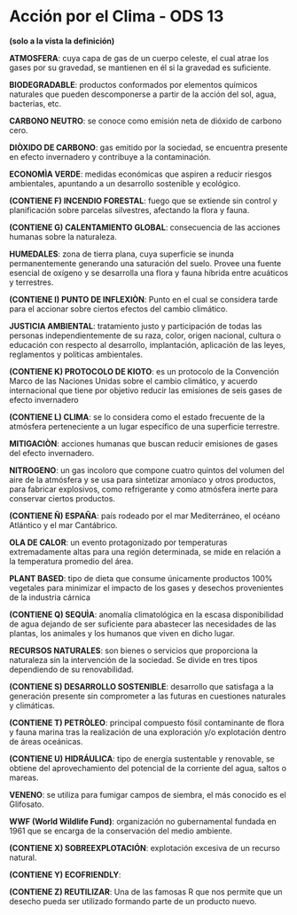 #  Acción por el Clima - ODS 13
**(solo a la vista la definición)**

**ATMOSFERA**: cuya capa de gas de un cuerpo celeste, el cual atrae los gases por su gravedad, se mantienen en él si la gravedad es suficiente. 
 
**BIODEGRADABLE**: productos conformados por elementos químicos naturales que pueden descomponerse a partir de la acción del sol, agua, bacterias, etc.

**CARBONO NEUTRO**:  se conoce como emisión neta de dióxido de carbono cero.

**DIÒXIDO DE CARBONO**: gas emitido por la sociedad, se encuentra presente en efecto invernadero y contribuye a la contaminación.

**ECONOMÌA VERDE**: medidas económicas que aspiren a reducir riesgos ambientales, apuntando a un desarrollo sostenible y ecológico. 

**(CONTIENE F) INCENDIO FORESTAL**: fuego que se extiende sin control y planificación sobre parcelas silvestres, afectando la flora y fauna. 

**(CONTIENE G) CALENTAMIENTO GLOBAL**: consecuencia de las acciones humanas sobre la naturaleza.

**HUMEDALES**:  zona de tierra plana, cuya superficie se inunda permanentemente generando una saturación del suelo. Provee una fuente esencial de oxígeno y se desarrolla una flora y fauna híbrida entre acuáticos y terrestres.

**(CONTIENE I) PUNTO DE INFLEXIÒN**: Punto en el cual se considera tarde para el accionar sobre ciertos efectos del cambio climático.

**JUSTICIA AMBIENTAL**: tratamiento justo y participación de todas las personas independientemente de su raza, color, origen nacional, cultura o educación con respecto al desarrollo, implantación, aplicación de las leyes, reglamentos y políticas ambientales.

**(CONTIENE K) PROTOCOLO DE KIOTO**:  es un protocolo de la Convención Marco de las Naciones Unidas sobre el cambio climático, y acuerdo internacional que tiene por objetivo reducir las emisiones de seis gases de efecto invernadero
 
 **(CONTIENE L) CLIMA**: se lo considera como el estado frecuente de la atmósfera perteneciente a un lugar específico de una superficie terrestre.
 
 **MITIGACIÒN**: acciones humanas que buscan reducir emisiones de gases del efecto invernadero.
 
 **NITROGENO**: un gas incoloro que compone cuatro quintos del volumen del aire de la atmósfera y se usa para sintetizar amoníaco y otros productos, para fabricar explosivos, como refrigerante y como atmósfera inerte para conservar ciertos productos.
 
 **(CONTIENE Ñ) ESPAÑA**: país rodeado por el mar Mediterráneo, el océano Atlántico y el mar Cantábrico.
 
 **OLA DE CALOR**: un evento protagonizado por temperaturas extremadamente altas para una región determinada, se mide en relación a la temperatura promedio del área.
 
 **PLANT BASED**: tipo de dieta que consume únicamente productos 100% vegetales para minimizar el impacto de los gases y desechos provenientes de la industria cárnica
 
**(CONTIENE Q) SEQUÌA**: anomalía climatológica en la escasa disponibilidad de agua dejando de ser suficiente para abastecer las necesidades de las plantas, los animales y los humanos que viven en dicho lugar.

**RECURSOS NATURALES**: son bienes o servicios que proporciona la naturaleza sin la intervención de la sociedad. Se divide en tres tipos dependiendo de su renovabilidad.
 
**(CONTIENE S) DESARROLLO SOSTENIBLE**: desarrollo que satisfaga a la generación presente sin comprometer a las futuras en cuestiones naturales y climáticas.

**(CONTIENE T) PETRÒLEO**: principal compuesto fósil contaminante de flora y fauna marina tras la realización de una exploración y/o explotación dentro de áreas oceánicas. 

**(CONTIENE U) HIDRÁULICA**: tipo de energía sustentable y renovable, se obtiene del aprovechamiento del potencial de la corriente del agua, saltos o mareas. 


**VENENO**: se utiliza para fumigar campos de siembra, el más conocido es el Glifosato.

**WWF (World Wildlife Fund)**: organización no gubernamental fundada en 1961 que se encarga de la conservación del medio ambiente.

**(CONTIENE X) SOBREEXPLOTACIÓN**: explotación excesiva de un recurso natural.

 
**(CONTIENE Y) ECOFRIENDLY**:  

**(CONTIENE Z) REUTILIZAR**:  Una de las famosas R que nos permite que un desecho pueda ser utilizado formando parte de un producto nuevo.




